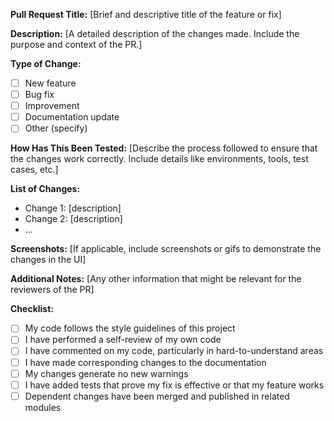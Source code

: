 **Pull Request Title:**
[Brief and descriptive title of the feature or fix]

**Description:**
[A detailed description of the changes made. Include the purpose and context of the PR.]

**Type of Change:**
- [ ] New feature
- [ ] Bug fix
- [ ] Improvement
- [ ] Documentation update
- [ ] Other (specify)

**How Has This Been Tested:**
[Describe the process followed to ensure that the changes work correctly. Include details like environments, tools, test cases, etc.]

**List of Changes:**
- Change 1: [description]
- Change 2: [description]
- ...

**Screenshots:**
[If applicable, include screenshots or gifs to demonstrate the changes in the UI]

**Additional Notes:**
[Any other information that might be relevant for the reviewers of the PR]

**Checklist:**
- [ ] My code follows the style guidelines of this project
- [ ] I have performed a self-review of my own code
- [ ] I have commented on my code, particularly in hard-to-understand areas
- [ ] I have made corresponding changes to the documentation
- [ ] My changes generate no new warnings
- [ ] I have added tests that prove my fix is effective or that my feature works
- [ ] Dependent changes have been merged and published in related modules
